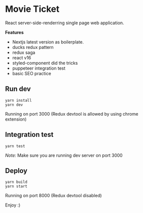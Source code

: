 # Movie Ticket

React server-side-renderring single page web application.

__Features__
- Nextjs latest version as boilerplate.
- ducks redux pattern
- redux saga
- react v16
- styled-component did the tricks
- puppeteer integration test
- basic SEO practice

## Run dev

```
yarn install
yarn dev
```
Running on port 3000 (Redux devtool is allowed by using chrome extension)

## Integration test
```
yarn test
```
*Note:* Make sure you are running dev server on port 3000

## Deploy

```
yarn build
yarn start
```
Running on port 8000 (Redux devtool disabled)

Enjoy :)